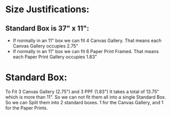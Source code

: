 # Size Justifications:
## Standard Box is 37" x 11":
- If normally in an 11" box we can fit 4 Canvas Gallery. That means each Canvas Gallery occupies 2.75"
- If normally in an 11" box we can fit 6 Paper Print Framed. That means each Paper Print Gallery occupies 1.83"

# Standard Box:
To Fit 3 Canvas Gallery (2.75") and 3 PPF (1.83") It takes a total of 13.75" which is more than 11". So we can not fit them all 
into a single Standard Box. So we can Split them into 2 standard boxes. 1 for the Canvas Gallery, and 1 for the Paper Prints.

